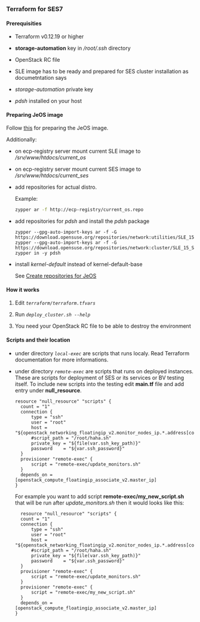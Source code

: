 ### Terraform for SES7

#### Prerequisities

- Terraform v0.12.19 or higher

- **storage-automation** key in */root/.ssh* directory

- OpenStack RC file

- SLE image has to be ready and prepared for SES cluster installation as documetntation says

- *storage-automation* private key

- *pdsh* installed on your host

#### Preparing JeOS image

Follow [this](https://gitlab.suse.de/denispolom/vagrant_ses/tree/master/openstack#preparing-image-for-the-openstack-instances) for preparing the JeOS image.

Additionally:

  - on ecp-registry server mount current SLE image to */srv/www/htdocs/current_os*

  - on ecp-registry server mount current SES image to */srv/www/htdocs/current_ses*

  - add repositories for actual distro.
    
	Example:

	```bash
    zypper ar -f http://ecp-registry/current_os.repo
	```

  - add repositories for *pdsh* and install the *pdsh* package

    ```
	zypper --gpg-auto-import-keys ar -f -G  https://download.opensuse.org/repositories/network:utilities/SLE_15/network:utilities.repo
	zypper --gpg-auto-import-keys ar -f -G https://download.opensuse.org/repositories/network:cluster/SLE_15_SP2/network:cluster.repo
	zypper in -y pdsh
	```

  - install *kernel-default* instead of kernel-default-base

	See [Create repositories for JeOS](https://gitlab.suse.de/denispolom/terraform_ses_scalability_test/-/wikis/Create_repositories_for_JeOS)

#### How it works

1. Edit *`terraform/terraform.tfvars`*

2. Run *`deploy_cluster.sh --help`* 

3. You need your OpenStack RC file to be able to destroy the environment

#### Scripts and their location

- under directory *`local-exec`* are scripts that runs localy. Read Terraform documentation for more informations.

- under directory *`remote-exec`* are scripts that runs on deployed instances. These are scripts for deployment of SES or its services or BV testing itself. To include new scripts into the testing edit **main.tf** file and add entry under **null_resource**.

  ```
  resource "null_resource" "scripts" {
    count = "1"
    connection {
        type = "ssh"
        user = "root"
        host = "${openstack_networking_floatingip_v2.monitor_nodes_ip.*.address[count.index]}"
        #script_path = "/root/haha.sh"
        private_key = "${file(var.ssh_key_path)}"
        password    = "${var.ssh_password}"
    }
    provisioner "remote-exec" {
        script = "remote-exec/update_monitors.sh"
    }
    depends_on = [openstack_compute_floatingip_associate_v2.master_ip]
  }
  ```

  For example you want to add script **remote-exec/my_new_script.sh** that will be run after *update_monitors.sh* then it would looks like this:

  ```
    resource "null_resource" "scripts" {
    count = "1"
    connection {
        type = "ssh"
        user = "root"
        host = "${openstack_networking_floatingip_v2.monitor_nodes_ip.*.address[count.index]}"
        #script_path = "/root/haha.sh"
        private_key = "${file(var.ssh_key_path)}"
        password    = "${var.ssh_password}"
    }
    provisioner "remote-exec" {
        script = "remote-exec/update_monitors.sh"
    }
    provisioner "remote-exec" {
        script = "remote-exec/my_new_script.sh"
    }
    depends_on = [openstack_compute_floatingip_associate_v2.master_ip]
  }
  ```
